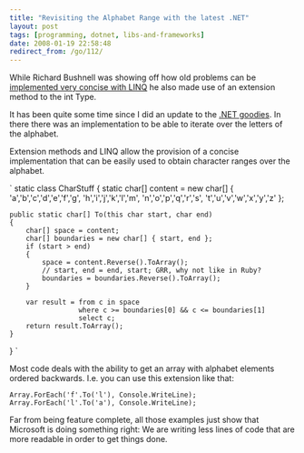 ```yaml
---
title: "Revisiting the Alphabet Range with the latest .NET"
layout: post
tags: [programming, dotnet, libs-and-frameworks]
date: 2008-01-19 22:58:48
redirect_from: /go/112/
---
```


While Richard Bushnell was showing off how old problems can be [implemented very concise with LINQ](http://richardbushnell.net/index.php/2008/01/18/using-linqpad-to-create-a-time-selector-drop-down-list/) he also made use of an extension method to the int Type.

It has been quite some time since I did an update to the [.NET goodies](/go/54). In there there was an implementation to be able to iterate over the letters of the alphabet.

Extension methods and LINQ allow the provision of a concise implementation that can be easily used to obtain character ranges over the alphabet.

`
static class CharStuff
{
    static char[] content =
        new char[] {
            'a','b','c','d','e','f','g',
            'h','i','j','k','l','m',
            'n','o','p','q','r','s',
            't','u','v','w','x','y','z'
        };

    public static char[] To(this char start, char end)
    {
        char[] space = content;
        char[] boundaries = new char[] { start, end };
        if (start > end)
        {
            space = content.Reverse().ToArray();
            // start, end = end, start; GRR, why not like in Ruby?
            boundaries = boundaries.Reverse().ToArray();
        }

        var result = from c in space
                     where c >= boundaries[0] && c <= boundaries[1]
                     select c;
        return result.ToArray();
    }
}
`

Most code deals with the ability to get an array with alphabet elements ordered backwards. I.e. you can use this extension like that:

`
Array.ForEach('f'.To('l'), Console.WriteLine);
Array.ForEach('l'.To('a'), Console.WriteLine);
`

Far from being feature complete, all those examples just show that Microsoft is doing something right: We are writing less lines of code that are more readable in order to get things done.
